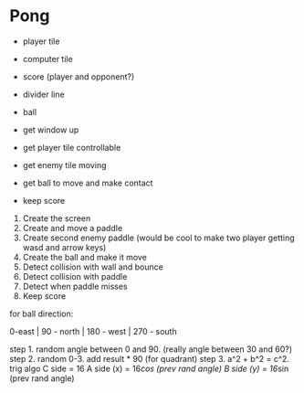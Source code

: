 # Pong

- player tile
- computer tile
- score (player and opponent?)
- divider line
- ball

- get window up
- get player tile controllable
- get enemy tile moving
- get ball to move and make contact
- keep score


1. Create the screen
2. Create and move a paddle
3. Create second enemy paddle (would be cool to make two player getting wasd and arrow keys)
4. Create the ball and make it move
5. Detect collision with wall and bounce
6. Detect collision with paddle
7. Detect when paddle misses
8. Keep score

for ball direction:

0-east | 90 - north | 180 - west | 270 - south

step 1. random angle between 0 and 90. (really angle between 30 and 60?)
step 2. random 0-3. add result * 90 (for quadrant)
step 3. a^2 + b^2 = c^2. trig algo
  C side = 16
  A side (x) = 16*cos (prev rand angle)
  B side (y) = 16*sin (prev rand angle)